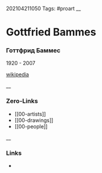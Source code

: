 202104211050
Tags: #proart
__
 # Gottfried Bammes
 ### Готтфрид Баммес
 1920 - 2007

 [wikipedia](https://en.wikipedia.org/wiki/Gottfried_Bammes)  
 

__
### Zero-Links
- [[00-artists]]
- [[00-drawings]]
- [[00-people]]

__
### Links
- 

 
 